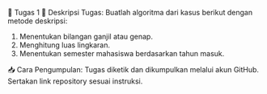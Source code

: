📘 Tugas 1
📝 Deskripsi Tugas:
Buatlah algoritma dari kasus berikut dengan metode deskripsi:

1. Menentukan bilangan ganjil atau genap.
2. Menghitung luas lingkaran.
3. Menentukan semester mahasiswa berdasarkan tahun masuk.

📥 Cara Pengumpulan:
Tugas diketik dan dikumpulkan melalui akun GitHub. Sertakan link repository sesuai instruksi.
